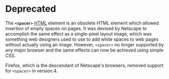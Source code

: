 # Deprecated

The **`<spacer>`** [HTML](https://developer.mozilla.org/en-US/docs/Web/HTML) element is an obsolete HTML element which allowed insertion of empty spaces on pages. It was devised by Netscape to accomplish the same effect as a single-pixel layout image, which was something web designers used to use to add white spaces to web pages without actually using an image. However, `<spacer>` no longer supported by any major browser and the same effects can now be achieved using simple CSS.

Firefox, which is the descendant of Netscape's browsers, removed support for `<spacer>` in version 4.
